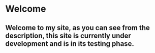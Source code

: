 # Welcome
## Welcome to my site, as you can see from the description, this site is currently under development and is in its testing phase.
